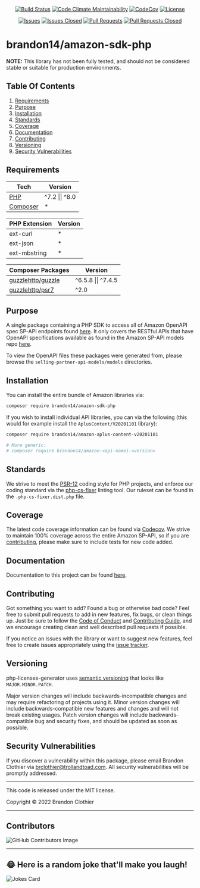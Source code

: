 <p align="center">
  <a href="https://github.com/brandon14/amazon-sdk-php/actions/workflows/run-tests.yml"><img src="https://img.shields.io/github/workflow/status/brandon14/amazon-sdk-php/run-tests?style=flat-square&maxAge=36000" alt="Build Status"></a>
  <a href="https://codeclimate.com/github/brandon14/amazon-sdk-php/maintainability"><img src="https://img.shields.io/codeclimate/maintainability/brandon14/amazon-sdk-php.svg?style=flat-square" alt="Code Climate Maintainability"></a>
  <a href="https://codecov.io/gh/brandon14/amazon-sdk-php"><img src="https://img.shields.io/codecov/c/github/brandon14/amazon-sdk-php.svg?style=flat-square" alt="CodeCov"></a>
  <a href="https://github.com/brandon14/amazon-sdk-php/blob/master/LICENSE"><img src="https://img.shields.io/github/license/brandon14/amazon-sdk-php.svg?style=flat-square" alt="License"></a>
</p>
<p align="center">
  <a href="https://github.com/brandon14/amazon-sdk-php/issues"><img src="https://img.shields.io/github/issues/brandon14/amazon-sdk-php.svg?style=flat-square" alt="Issues"></a>
  <a href="https://github.com/brandon14/amazon-sdk-php/issues?q=is%3Aissue+is%3Aclosed"><img src="https://img.shields.io/github/issues-closed/brandon14/amazon-sdk-php.svg?style=flat-square" alt="Issues Closed"></a>
  <a href="https://github.com/brandon14/amazon-sdk-php/pulls"><img src="https://img.shields.io/github/issues-pr/brandon14/amazon-sdk-php.svg?style=flat-square" alt="Pull Requests"></a>
  <a href="https://github.com/brandon14/amazon-sdk-php/pulls?q=is%3Apr+is%3Aclosed"><img src="https://img.shields.io/github/issues-pr-closed/brandon14/amazon-sdk-php.svg?style=flat-square" alt="Pull Requests Closed"></a>
</p>

# brandon14/amazon-sdk-php

**NOTE:** This library has not been fully tested, and should not be considered stable or suitable for production
environments.

## Table Of Contents

1. [Requirements](https://github.com/brandon14/amazon-sdk-php#requirements)
2. [Purpose](https://github.com/brandon14/amazon-sdk-php#purpose)
3. [Installation](https://github.com/brandon14/amazon-sdk-php#installation)
4. [Standards](https://github.com/brandon14/amazon-sdk-php#standards)
5. [Coverage](https://github.com/brandon14/amazon-sdk-php#coverage)
6. [Documentation](https://github.com/brandon14/amazon-sdk-php#documentation)
7. [Contributing](https://github.com/brandon14/amazon-sdk-php#contributing)
8. [Versioning](https://github.com/brandon14/amazon-sdk-php#versioning)
9. [Security Vulnerabilities](https://github.com/brandon14/amazon-sdk-php#security-vulnerabilities)

## Requirements

| Tech                                 | Version                |
|--------------------------------------|------------------------|
| [PHP](https://secure.php.net/)       | ^7.2 &#124;&#124; ^8.0 |
| [Composer](https://getcomposer.org/) | *                      |

| PHP Extension | Version |
|---------------|---------|
| ext-curl      | *       |
| ext-json      | *       |
| ext-mbstring  | *       |

| Composer Packages                                                     | Version                    |
|-----------------------------------------------------------------------|----------------------------|
| [guzzlehttp/guzzle](https://packagist.org/packages/guzzlehttp/guzzle) | ^6.5.8 &#124;&#124; ^7.4.5 |
| [guzzlehttp/psr7](https://packagist.org/packages/guzzlehttp/psr7)     | ^2.0                       |


## Purpose

A single package containing a PHP SDK to access all of Amazon OpenAPI spec SP-API endpoints found
[here](https://developer-docs.amazon.com/sp-api/). It only covers the RESTful APIs that have OpenAPI specifications
available as found in the Amazon SP-API models repo [here](https://github.com/amzn/selling-partner-api-models).

To view the OpenAPI files these packages were generated from, please browse the `selling-partner-api-models/models`
directories.

## Installation

You can install the entire bundle of Amazon libraries via:

```bash
composer require brandon14/amazon-sdk-php
```

If you wish to install individual API libraries, you can via the following (this would for example install the
`AplusContent/V20201101` library):

```bash
composer require brandon14/amazon-aplus-content-v20201101

# More generic:
# composer require brandon14/amazon-<api-namei-<version>
```

## Standards

We strive to meet the [PSR-12](https://www.php-fig.org/psr/psr-12/) coding style for PHP projects, and enforce our
coding standard via the [php-cs-fixer](https://github.com/FriendsOfPHP/PHP-CS-Fixer) linting tool. Our ruleset can be
found in the `.php-cs-fixer.dist.php` file.

## Coverage

The latest code coverage information can be found via [Codecov](https://codecov.io/gh/brandon14/amazon-sdk-php). We
strive to maintain 100% coverage across the entire Amazon SP-API, so if you are
[contributing](https://github.com/brandon14/amazon-sdk-php#contributing), please make sure to include tests for new
code added.

## Documentation

Documentation to this project can be found [here](https://brandon14.github.io/amazon-sdk-php/).

## Contributing

Got something you want to add? Found a bug or otherwise bad code? Feel free to submit pull
requests to add in new features, fix bugs, or clean things up. Just be sure to follow the
[Code of Conduct](https://github.com/brandon14/amazon-sdk-php/blob/master/.github/CODE_OF_CONDUCT.md)
and [Contributing Guide](https://github.com/brandon14/amazon-sdk-php/blob/master/.github/CONTRIBUTING.md),
and we encourage creating clean and well described pull requests if possible.

If you notice an issues with the library or want to suggest new features, feel free to create issues appropriately using
the [issue tracker](https://github.com/brandon14/amazon-sdk-php/issues).

## Versioning

php-licenses-generator uses [semantic versioning](https://semver.org/) that looks like `MAJOR.MINOR.PATCH`.

Major version changes will include backwards-incompatible changes and may require refactoring of projects using it.
Minor version changes will include backwards-compatible new features and changes and will not break existing usages.
Patch version changes will include backwards-compatible bug and security fixes, and should be updated as soon as
possible.

## Security Vulnerabilities

If you discover a vulnerability within this package, please email Brandon Clothier via
[brclothier@trollandtoad.com](mailto:brclothier@trollandtoad.com). All security vulnerabilities will be promptly
addressed.

---

This code is released under the MIT license.

Copyright &copy; 2022 Brandon Clothier

---

## Contributors

![GitHub Contributors Image](https://contrib.rocks/image?repo=brandon14/amazon-sdk-php)

---

## 😂 Here is a random joke that'll make you laugh!

![Jokes Card](https://readme-jokes.vercel.app/api)

